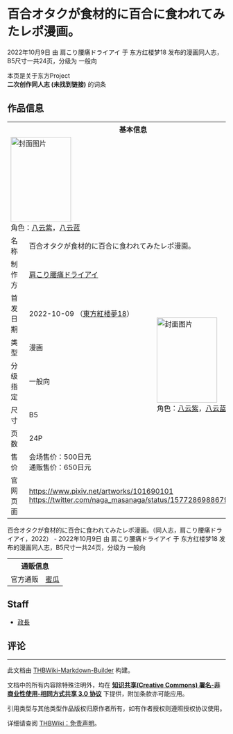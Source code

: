 # 百合オタクが食材的に百合に食われてみたレポ漫画。

<!-- source html: G:\repos\THBWiki-Markdown-Builder\THBWikiMarkdown\Temp\main\a\ae\ns0%3A%E7%99%BE%E5%90%88%E3%82%AA%E3%82%BF%E3%82%AF%E3%81%8C%E9%A3%9F%E6%9D%90%E7%9A%84%E3%81%AB%E7%99%BE%E5%90%88%E3%81%AB%E9%A3%9F%E3%82%8F%E3%82%8C%E3%81%A6%E3%81%BF%E3%81%9F%E3%83%AC%E3%83%9D%E6%BC%AB%E7%94%BB%E3%80%82.html -->

2022年10月9日 由 肩こり腰痛ドライアイ 于 东方红楼梦18 发布的漫画同人志，B5尺寸一共24页，分级为 一般向

本页是关于东方Project  
 **二次创作同人志 (未找到链接)** 的词条
## 作品信息

<table><tbody><tr><th colspan="3">基本信息</th></tr><tr><td class="cover-artwork-mobile" colspan="2"><a href="./文件-百合オタクが食材的に百合に食われてみたレポ漫画。封面.jpg.md" class="image" title="封面图片"><img alt="封面图片" src="https://upload.thwiki.cc/thumb/8/8d/%E7%99%BE%E5%90%88%E3%82%AA%E3%82%BF%E3%82%AF%E3%81%8C%E9%A3%9F%E6%9D%90%E7%9A%84%E3%81%AB%E7%99%BE%E5%90%88%E3%81%AB%E9%A3%9F%E3%82%8F%E3%82%8C%E3%81%A6%E3%81%BF%E3%81%9F%E3%83%AC%E3%83%9D%E6%BC%AB%E7%94%BB%E3%80%82%E5%B0%81%E9%9D%A2.jpg/139px-%E7%99%BE%E5%90%88%E3%82%AA%E3%82%BF%E3%82%AF%E3%81%8C%E9%A3%9F%E6%9D%90%E7%9A%84%E3%81%AB%E7%99%BE%E5%90%88%E3%81%AB%E9%A3%9F%E3%82%8F%E3%82%8C%E3%81%A6%E3%81%BF%E3%81%9F%E3%83%AC%E3%83%9D%E6%BC%AB%E7%94%BB%E3%80%82%E5%B0%81%E9%9D%A2.jpg" decoding="async" loading="lazy" width="139" height="196" srcset="https://upload.thwiki.cc/thumb/8/8d/%E7%99%BE%E5%90%88%E3%82%AA%E3%82%BF%E3%82%AF%E3%81%8C%E9%A3%9F%E6%9D%90%E7%9A%84%E3%81%AB%E7%99%BE%E5%90%88%E3%81%AB%E9%A3%9F%E3%82%8F%E3%82%8C%E3%81%A6%E3%81%BF%E3%81%9F%E3%83%AC%E3%83%9D%E6%BC%AB%E7%94%BB%E3%80%82%E5%B0%81%E9%9D%A2.jpg/209px-%E7%99%BE%E5%90%88%E3%82%AA%E3%82%BF%E3%82%AF%E3%81%8C%E9%A3%9F%E6%9D%90%E7%9A%84%E3%81%AB%E7%99%BE%E5%90%88%E3%81%AB%E9%A3%9F%E3%82%8F%E3%82%8C%E3%81%A6%E3%81%BF%E3%81%9F%E3%83%AC%E3%83%9D%E6%BC%AB%E7%94%BB%E3%80%82%E5%B0%81%E9%9D%A2.jpg 1.5x, https://upload.thwiki.cc/thumb/8/8d/%E7%99%BE%E5%90%88%E3%82%AA%E3%82%BF%E3%82%AF%E3%81%8C%E9%A3%9F%E6%9D%90%E7%9A%84%E3%81%AB%E7%99%BE%E5%90%88%E3%81%AB%E9%A3%9F%E3%82%8F%E3%82%8C%E3%81%A6%E3%81%BF%E3%81%9F%E3%83%AC%E3%83%9D%E6%BC%AB%E7%94%BB%E3%80%82%E5%B0%81%E9%9D%A2.jpg/278px-%E7%99%BE%E5%90%88%E3%82%AA%E3%82%BF%E3%82%AF%E3%81%8C%E9%A3%9F%E6%9D%90%E7%9A%84%E3%81%AB%E7%99%BE%E5%90%88%E3%81%AB%E9%A3%9F%E3%82%8F%E3%82%8C%E3%81%A6%E3%81%BF%E3%81%9F%E3%83%AC%E3%83%9D%E6%BC%AB%E7%94%BB%E3%80%82%E5%B0%81%E9%9D%A2.jpg 2x" data-file-width="1258" data-file-height="1771"></a><div class="cover-char">角色：<a href="./八云紫.md" title="八云紫">八云紫</a>，<a href="./八云蓝.md" title="八云蓝">八云蓝</a></div></td>
</tr><tr><td class="label">名称</td><td colspan="2"> 百合オタクが食材的に百合に食われてみたレポ漫画。 </td></tr><tr><td class="label">制作方</td><td><a href="./肩こり腰痛ドライアイ.md" title="肩こり腰痛ドライアイ">肩こり腰痛ドライアイ</a></td><td class="cover-artwork" rowspan="7" style="min-width:196px;"><a href="./文件-百合オタクが食材的に百合に食われてみたレポ漫画。封面.jpg.md" class="image" title="封面图片"><img alt="封面图片" src="https://upload.thwiki.cc/thumb/8/8d/%E7%99%BE%E5%90%88%E3%82%AA%E3%82%BF%E3%82%AF%E3%81%8C%E9%A3%9F%E6%9D%90%E7%9A%84%E3%81%AB%E7%99%BE%E5%90%88%E3%81%AB%E9%A3%9F%E3%82%8F%E3%82%8C%E3%81%A6%E3%81%BF%E3%81%9F%E3%83%AC%E3%83%9D%E6%BC%AB%E7%94%BB%E3%80%82%E5%B0%81%E9%9D%A2.jpg/139px-%E7%99%BE%E5%90%88%E3%82%AA%E3%82%BF%E3%82%AF%E3%81%8C%E9%A3%9F%E6%9D%90%E7%9A%84%E3%81%AB%E7%99%BE%E5%90%88%E3%81%AB%E9%A3%9F%E3%82%8F%E3%82%8C%E3%81%A6%E3%81%BF%E3%81%9F%E3%83%AC%E3%83%9D%E6%BC%AB%E7%94%BB%E3%80%82%E5%B0%81%E9%9D%A2.jpg" decoding="async" loading="lazy" width="139" height="196" srcset="https://upload.thwiki.cc/thumb/8/8d/%E7%99%BE%E5%90%88%E3%82%AA%E3%82%BF%E3%82%AF%E3%81%8C%E9%A3%9F%E6%9D%90%E7%9A%84%E3%81%AB%E7%99%BE%E5%90%88%E3%81%AB%E9%A3%9F%E3%82%8F%E3%82%8C%E3%81%A6%E3%81%BF%E3%81%9F%E3%83%AC%E3%83%9D%E6%BC%AB%E7%94%BB%E3%80%82%E5%B0%81%E9%9D%A2.jpg/209px-%E7%99%BE%E5%90%88%E3%82%AA%E3%82%BF%E3%82%AF%E3%81%8C%E9%A3%9F%E6%9D%90%E7%9A%84%E3%81%AB%E7%99%BE%E5%90%88%E3%81%AB%E9%A3%9F%E3%82%8F%E3%82%8C%E3%81%A6%E3%81%BF%E3%81%9F%E3%83%AC%E3%83%9D%E6%BC%AB%E7%94%BB%E3%80%82%E5%B0%81%E9%9D%A2.jpg 1.5x, https://upload.thwiki.cc/thumb/8/8d/%E7%99%BE%E5%90%88%E3%82%AA%E3%82%BF%E3%82%AF%E3%81%8C%E9%A3%9F%E6%9D%90%E7%9A%84%E3%81%AB%E7%99%BE%E5%90%88%E3%81%AB%E9%A3%9F%E3%82%8F%E3%82%8C%E3%81%A6%E3%81%BF%E3%81%9F%E3%83%AC%E3%83%9D%E6%BC%AB%E7%94%BB%E3%80%82%E5%B0%81%E9%9D%A2.jpg/278px-%E7%99%BE%E5%90%88%E3%82%AA%E3%82%BF%E3%82%AF%E3%81%8C%E9%A3%9F%E6%9D%90%E7%9A%84%E3%81%AB%E7%99%BE%E5%90%88%E3%81%AB%E9%A3%9F%E3%82%8F%E3%82%8C%E3%81%A6%E3%81%BF%E3%81%9F%E3%83%AC%E3%83%9D%E6%BC%AB%E7%94%BB%E3%80%82%E5%B0%81%E9%9D%A2.jpg 2x" data-file-width="1258" data-file-height="1771"></a><div class="cover-char">角色：<a href="./八云紫.md" title="八云紫">八云紫</a>，<a href="./八云蓝.md" title="八云蓝">八云蓝</a></div></td>
</tr><tr><td class="label">首发日期</td><td>2022-10-09&#160;（<a href="/展会作品列表?e=%E4%B8%9C%E6%96%B9%E7%BA%A2%E6%A5%BC%E6%A2%A6%2318">東方紅楼夢18</a>）</td></tr><tr><td class="label">类型</td><td>漫画</td></tr><tr><td class="label">分级指定</td><td>一般向</td></tr><tr><td class="label">尺寸</td><td>B5</td></tr><tr><td class="label">页数</td><td>24P</td></tr><tr><td class="label">售价</td><td>会场售价：500日元<br>通贩售价：650日元</td></tr>
<tr><td class="label">官网页面</td><td colspan="2"><a rel="nofollow" class="external free" href="https://www.pixiv.net/artworks/101690101">https://www.pixiv.net/artworks/101690101</a><br><a rel="nofollow" class="external free" href="https://twitter.com/naga_masanaga/status/1577286988679458817">https://twitter.com/naga_masanaga/status/1577286988679458817</a></td></tr></tbody></table>

百合オタクが食材的に百合に食われてみたレポ漫画。（同人志，肩こり腰痛ドライアイ，2022） - 2022年10月9日 由 肩こり腰痛ドライアイ 于 东方红楼梦18 发布的漫画同人志，B5尺寸一共24页，分级为 一般向

<table><tbody><tr><th colspan="3">通贩信息</th></tr><tr><td class="label">官方通贩</td><td colspan="2"><a rel="nofollow" class="external text" href="https://www.melonbooks.co.jp/detail/detail.php?product_id=1665573">蜜瓜</a></td></tr></tbody></table>


## Staff
- [政長](./政長.md)

## 评论




---

此文档由 [THBWiki-Markdown-Builder](https://github.com/Delsin-Yu/THBWiki-Markdown-Builder) 构建。

文档中的所有内容除特殊注明外，均在 [**知识共享(Creative Commons) 署名-非商业性使用-相同方式共享 3.0 协议**](https://creativecommons.org/licenses/by-sa/3.0/deed.zh-hans) 下提供，附加条款亦可能应用。

引用类型与其他类型作品版权归原作者所有，如有作者授权则遵照授权协议使用。

详细请查阅 [THBWiki：免责声明](https://thbwiki.cc/THBWiki:%E5%85%8D%E8%B4%A3%E5%A3%B0%E6%98%8E)。

